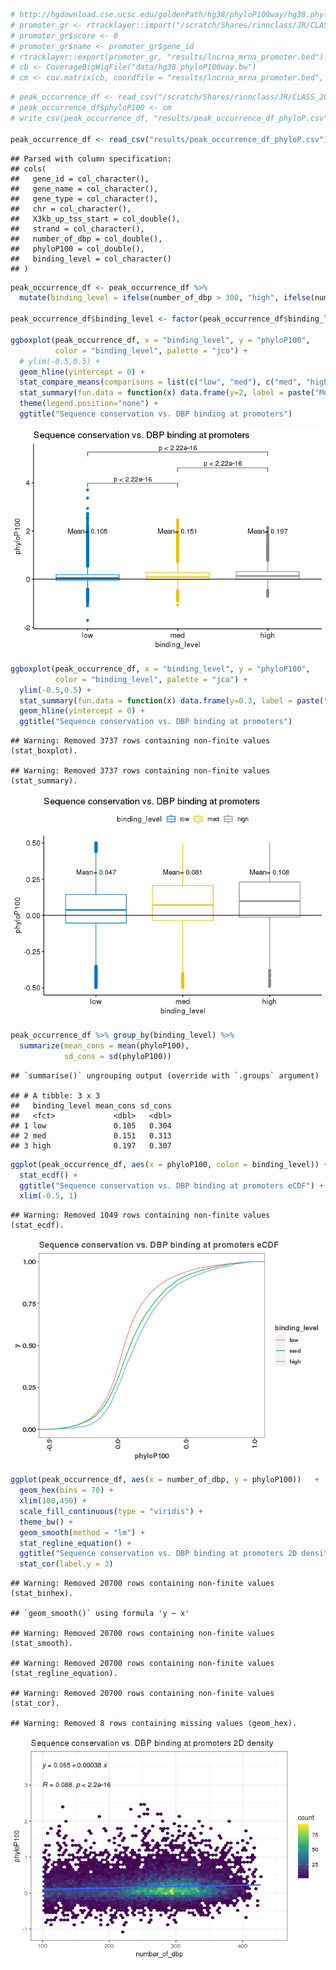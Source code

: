 ``` r
# http://hgdownload.cse.ucsc.edu/goldenPath/hg38/phyloP100way/hg38.phyloP100way.bw
# promoter_gr <- rtracklayer::import("/scratch/Shares/rinnclass/JR/CLASS_2021/analysis/00_consensus_peaks/results/gene_annotations/lncrna_mrna_promoters.gtf")
# promoter_gr$score <- 0
# promoter_gr$name <- promoter_gr$gene_id
# rtracklayer::export(promoter_gr, "results/lncrna_mrna_promoter.bed")
# cb <- CoverageBigWigFile("data/hg38.phyloP100way.bw")
# cm <- cov.matrix(cb, coordfile = "results/lncrna_mrna_promoter.bed", no_windows = 1, num_cores = 20)
```

``` r
# peak_occurrence_df <- read_csv("/scratch/Shares/rinnclass/JR/CLASS_2021/analysis/01_global_peak_properties/results/peak_occurence_dataframe.csv")
# peak_occurrence_df$phyloP100 <- cm
# write_csv(peak_occurrence_df, "results/peak_occurrence_df_phyloP.csv")

peak_occurrence_df <- read_csv("results/peak_occurrence_df_phyloP.csv")
```

    ## Parsed with column specification:
    ## cols(
    ##   gene_id = col_character(),
    ##   gene_name = col_character(),
    ##   gene_type = col_character(),
    ##   chr = col_character(),
    ##   X3kb_up_tss_start = col_double(),
    ##   strand = col_character(),
    ##   number_of_dbp = col_double(),
    ##   phyloP100 = col_double(),
    ##   binding_level = col_character()
    ## )

``` r
peak_occurrence_df <- peak_occurrence_df %>%
  mutate(binding_level = ifelse(number_of_dbp > 300, "high", ifelse(number_of_dbp > 100, "med", "low")))

peak_occurrence_df$binding_level <- factor(peak_occurrence_df$binding_level, levels = c("low", "med", "high"))

ggboxplot(peak_occurrence_df, x = "binding_level", y = "phyloP100",
          color = "binding_level", palette = "jco") + 
  # ylim(-0.5,0.5) +
  geom_hline(yintercept = 0) +
  stat_compare_means(comparisons = list(c("low", "med"), c("med", "high"), c("low", "high"))) + 
  stat_summary(fun.data = function(x) data.frame(y=2, label = paste("Mean=",round(mean(x), 3))), geom="text") +
  theme(legend.position="none") +
  ggtitle("Sequence conservation vs. DBP binding at promoters")
```

![](promoter_conservation_files/figure-markdown_github/unnamed-chunk-2-1.png)

``` r
ggboxplot(peak_occurrence_df, x = "binding_level", y = "phyloP100",
          color = "binding_level", palette = "jco") + 
  ylim(-0.5,0.5) +
  stat_summary(fun.data = function(x) data.frame(y=0.3, label = paste("Mean=",round(mean(x), 3))), geom="text") +
  geom_hline(yintercept = 0) + 
  ggtitle("Sequence conservation vs. DBP binding at promoters")
```

    ## Warning: Removed 3737 rows containing non-finite values (stat_boxplot).

    ## Warning: Removed 3737 rows containing non-finite values (stat_summary).

![](promoter_conservation_files/figure-markdown_github/unnamed-chunk-2-2.png)

``` r
peak_occurrence_df %>% group_by(binding_level) %>%
  summarize(mean_cons = mean(phyloP100),
            sd_cons = sd(phyloP100))
```

    ## `summarise()` ungrouping output (override with `.groups` argument)

    ## # A tibble: 3 x 3
    ##   binding_level mean_cons sd_cons
    ##   <fct>             <dbl>   <dbl>
    ## 1 low               0.105   0.304
    ## 2 med               0.151   0.313
    ## 3 high              0.197   0.307

``` r
ggplot(peak_occurrence_df, aes(x = phyloP100, color = binding_level)) + 
  stat_ecdf() + 
  ggtitle("Sequence conservation vs. DBP binding at promoters eCDF") + 
  xlim(-0.5, 1)
```

    ## Warning: Removed 1049 rows containing non-finite values (stat_ecdf).

![](promoter_conservation_files/figure-markdown_github/unnamed-chunk-2-3.png)

``` r
ggplot(peak_occurrence_df, aes(x = number_of_dbp, y = phyloP100))   +
  geom_hex(bins = 70) +
  xlim(100,450) +
  scale_fill_continuous(type = "viridis") +
  theme_bw() + 
  geom_smooth(method = "lm") + 
  stat_regline_equation() + 
  ggtitle("Sequence conservation vs. DBP binding at promoters 2D density") +
  stat_cor(label.y = 3)
```

    ## Warning: Removed 20700 rows containing non-finite values (stat_binhex).

    ## `geom_smooth()` using formula 'y ~ x'

    ## Warning: Removed 20700 rows containing non-finite values (stat_smooth).

    ## Warning: Removed 20700 rows containing non-finite values (stat_regline_equation).

    ## Warning: Removed 20700 rows containing non-finite values (stat_cor).

    ## Warning: Removed 8 rows containing missing values (geom_hex).

![](promoter_conservation_files/figure-markdown_github/unnamed-chunk-2-4.png)
